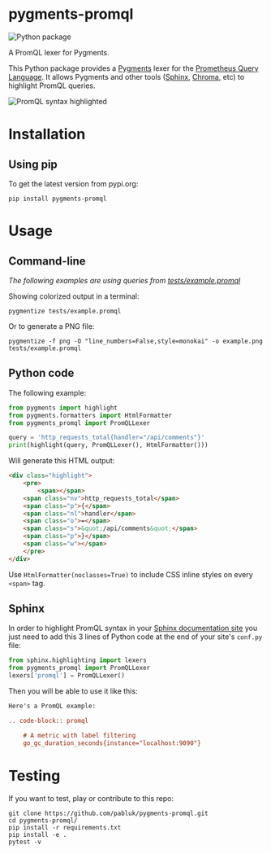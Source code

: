 # pygments-promql

![Python package](https://github.com/pabluk/pygments-promql/workflows/Python%20package/badge.svg)

A PromQL lexer for Pygments.

This Python package provides a [Pygments](https://pygments.org/) lexer for the [Prometheus Query Language](https://prometheus.io/docs/prometheus/latest/querying/basics/). It allows Pygments and other tools ([Sphinx](https://sphinx-doc.org/), [Chroma](https://github.com/alecthomas/chroma), etc) to highlight PromQL queries.

![PromQL syntax highlighted](https://raw.githubusercontent.com/pabluk/pygments-promql/master/tests/example.png)

# Installation

## Using pip

To get the latest version from pypi.org:

```console
pip install pygments-promql
```

# Usage

## Command-line

*The following examples are using queries from [tests/example.promql](tests/example.promql)*

Showing colorized output in a terminal:

```console
pygmentize tests/example.promql
```

Or to generate a PNG file:

```console
pygmentize -f png -O "line_numbers=False,style=monokai" -o example.png tests/example.promql
```

## Python code

The following example:

```python
from pygments import highlight
from pygments.formatters import HtmlFormatter
from pygments_promql import PromQLLexer

query = 'http_requests_total{handler="/api/comments"}'
print(highlight(query, PromQLLexer(), HtmlFormatter()))
```

Will generate this HTML output:

```html
<div class="highlight">
    <pre>
        <span></span>
	<span class="nv">http_requests_total</span>
	<span class="p">{</span>
	<span class="nl">handler</span>
	<span class="o">=</span>
	<span class="s">&quot;/api/comments&quot;</span>
	<span class="p">}</span>
	<span class="w"></span>
    </pre>
</div>
```

Use `HtmlFormatter(noclasses=True)` to include CSS inline styles on every `<span>` tag.

## Sphinx

In order to highlight PromQL syntax in your [Sphinx documentation site](https://www.sphinx-doc.org/en/1.8/index.html)
you just need to add this 3 lines of Python code at the end of your site's `conf.py` file:

```python
from sphinx.highlighting import lexers
from pygments_promql import PromQLLexer
lexers['promql'] = PromQLLexer()
```

Then you will be able to use it like this:

```rst
Here's a PromQL example:

.. code-block:: promql

	# A metric with label filtering
	go_gc_duration_seconds{instance="localhost:9090"}

```

# Testing

If you want to test, play or contribute to this repo:

```console
git clone https://github.com/pabluk/pygments-promql.git
cd pygments-promql/
pip install -r requirements.txt
pip install -e .
pytest -v
```
